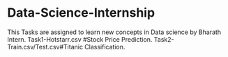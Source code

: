 # Data-Science-Internship
This Tasks are assigned to learn new concepts in Data science by Bharath Intern.
Task1-Hotstarr.csv #Stock Price Prediction.
Task2-Train.csv/Test.csv#Titanic Classification.

